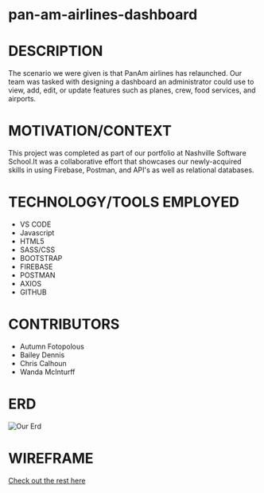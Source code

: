 # pan-am-airlines-dashboard

# DESCRIPTION
 The scenario we were given is that PanAm airlines has relaunched. Our team was tasked with designing a dashboard an administrator could use to view, add, edit, or update features such as planes, crew, food services, and airports.

# MOTIVATION/CONTEXT
This project was completed as part of our portfolio at Nashville Software School.It was a collaborative effort that showcases our newly-acquired skills in using Firebase, Postman, and API's as well as relational databases. 

# TECHNOLOGY/TOOLS EMPLOYED
  - VS CODE
  - Javascript
  - HTML5
  - SASS/CSS
  - BOOTSTRAP
  - FIREBASE
  - POSTMAN
  - AXIOS
  - GITHUB

# CONTRIBUTORS
 - Autumn Fotopolous
 - Bailey Dennis
 - Chris Calhoun
 - Wanda McInturff
 
# ERD
![Our Erd](images/.gif)

# WIREFRAME
[Check out the rest here](https://www.figma.com/file/9y9GwujaCg3Rzr5w2QCHra/PanAm?node-id=0%3A1)

